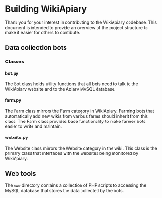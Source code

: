 # Building WikiApiary

Thank you for your interest in contributing to the WikiApiary codebase. This document is intended to provide an overview of the project structure to make it easier for others to contibute.

## Data collection bots

### Classes

#### bot.py

The Bot class holds utility functions that all bots need to talk to the WikiApiary website and to the Apiary MySQL database.

#### farm.py

The Farm class mirrors the Farm category in WikiApiary. Farming bots that automatically add new wikis from various farms should inherit from this class. The Farm class provides base functionality to make farmer bots easier to write and maintain.

#### website.py

The Website class mirrors the Website category in the wiki. This class is the primary class that interfaces with the websites being monitored by WikiApiary.

## Web tools

The `www` directory contains a collection of PHP scripts to accessing the MySQL database that stores the data collected by the bots.